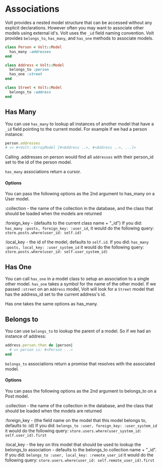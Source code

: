 # Associations

Volt provides a nested model structure that can be accessed without any explicit declarations.  However often you may want to associate other models using external id's.  Volt uses the ```_id``` field naming convention.  Volt provides ```belongs_to```, ```has_many```, and ```has_one``` methods to associate models.

```ruby
class Person < Volt::Model
  has_many :addresses
end

class Address < Volt::Model
  belongs_to :person
  has_one :street
end

class Street < Volt::Model
  belongs_to :address
end
```

## Has Many

You can use ```has_many``` to lookup all instances of another model that have a ```_id``` field pointing to the current model.  For example if we had a person instance:

```ruby
person.addresses
# => #<Volt::ArrayModel [#<Address ..>, #<Address ..>, ...]>
```

Calling .addresses on person would find all ```addresses``` with their person_id set to the id of the person model.

```has_many``` associations return a cursor.

#### Options

You can pass the following options as the 2nd argument to has_many on a User model.

:collection - the name of the collection in the database, and the class that should be loaded when the models are returned

:foreign_key - (defaults to the current class name + "_id")  If you did: ```has_many :posts, foreign_key: :user_id```, it would do the following query: ```store.posts.where(user_id: self.id)```

:local_key - the id of the model, defaults to ```self.id```.  If you did: ```has_many :posts, local_key: :user_system_id``` it would do the following query:
```store.posts.where(user_id: self.user_system_id)```

## Has One

You can call ```has_one``` in a model class to setup an association to a single other model.  ```has_one``` takes a symbol for the name of the other model.  If we passed ```:street``` on an ```Address``` model, Volt will look for a ```Street``` model that has the address_id set to the current address's id.

Has one takes the same options as has_many.

## Belongs to

You can use ```belongs_to``` to lookup the parent of a model.  So if we had an instance of address:

```ruby
address.person.then do |person|
  # => person is: #<Person ...>
end
```

```belongs_to``` associations return a promise that resolves with the associated model.

#### Options

You can pass the following options as the 2nd argument to belongs_to on a Post model.

:collection - the name of the collection in the database, and the class that should be loaded when the models are returned

:foreign_key - (the field name on the model that this model belongs to, defaults to :id)  If you did: ```belongs_to :user, foreign_key: :user_system_id``` it would do the following query:
```store.users.where(user_system_id: self.user_id).first```

:local_key - the key on this model that should be used to lookup the belongs_to association - defaults to the belongs_to collection name + "_id".  If you did: ```belongs_to :user, local_key: :remote_user_id``` it would do the following query:
```store.users.where(user_id: self.remote_user_id).first```
